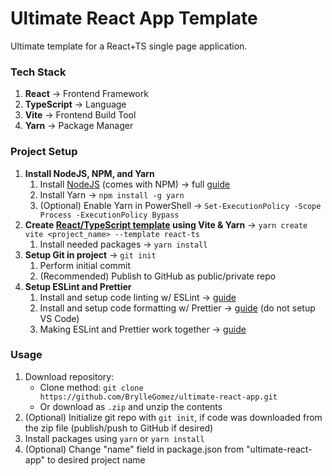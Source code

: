 # Ultimate React App Template

Ultimate template for a React+TS single page application.

### Tech Stack

1. **React** → Frontend Framework
2. **TypeScript** → Language
3. **Vite** → Frontend Build Tool
4. **Yarn** → Package Manager

### Project Setup

1. **Install NodeJS, NPM, and Yarn**
    1. Install [NodeJS](https://nodejs.org/en/) (comes with NPM) → full [guide](https://www.freecodecamp.org/news/how-to-install-node-js-and-npm-on-windows/)
    2. Install Yarn → `npm install -g yarn`
    3. (Optional) Enable Yarn in PowerShell → `Set-ExecutionPolicy -Scope Process -ExecutionPolicy Bypass`
2. **Create [React/TypeScript template](https://vitejs.dev/guide/#scaffolding-your-first-vite-project) using Vite & Yarn** → `yarn create vite <project_name> --template react-ts`
    1. Install needed packages → `yarn install`
3. **Setup Git in project** → `git init`
    1. Perform initial commit
    2. (Recommended) Publish to GitHub as public/private repo
4. **Setup ESLint and Prettier**
    1. Install and setup code linting w/ ESLint → [guide](https://andrebnassis.medium.com/setting-eslint-on-a-react-typescript-project-2021-1190a43ffba)
    2. Install and setup code formatting w/ Prettier → [guide](https://andrebnassis.medium.com/setting-prettier-on-a-react-typescript-project-2021-f9f0d5a1d6b0) (do not setup VS Code)
    3. Making ESLint and Prettier work together → [guide](https://javascript.plainenglish.io/setting-eslint-and-prettier-on-a-react-typescript-project-2021-22993565edf9)

### Usage

1. Download repository:
    - Clone method: `git clone https://github.com/BrylleGomez/ultimate-react-app.git`
    - Or download as `.zip` and unzip the contents
2. (Optional) Initialize git repo with `git init`, if code was downloaded from the zip file (publish/push to GitHub if desired)
3. Install packages using `yarn` or `yarn install`
4. (Optional) Change "name" field in package.json from "ultimate-react-app" to desired project name
